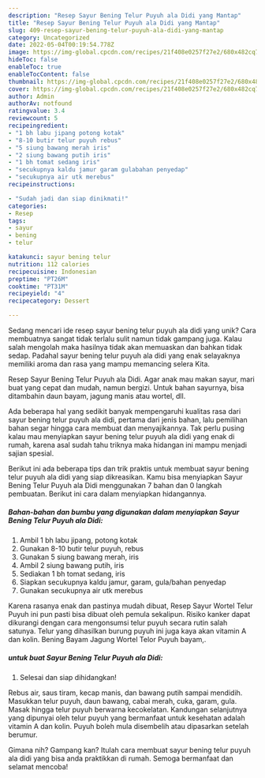 ```yaml
---
description: "Resep Sayur Bening Telur Puyuh ala Didi yang Mantap"
title: "Resep Sayur Bening Telur Puyuh ala Didi yang Mantap"
slug: 409-resep-sayur-bening-telur-puyuh-ala-didi-yang-mantap
category: Uncategorized
date: 2022-05-04T00:19:54.778Z
image: https://img-global.cpcdn.com/recipes/21f408e0257f27e2/680x482cq70/sayur-bening-telur-puyuh-ala-didi-foto-resep-utama.jpg
hideToc: false
enableToc: true
enableTocContent: false
thumbnail: https://img-global.cpcdn.com/recipes/21f408e0257f27e2/680x482cq70/sayur-bening-telur-puyuh-ala-didi-foto-resep-utama.jpg
cover: https://img-global.cpcdn.com/recipes/21f408e0257f27e2/680x482cq70/sayur-bening-telur-puyuh-ala-didi-foto-resep-utama.jpg
author: Admin
authorAv: notfound
ratingvalue: 3.4
reviewcount: 5
recipeingredient:
- "1 bh labu jipang potong kotak"
- "8-10 butir telur puyuh rebus"
- "5 siung bawang merah iris"
- "2 siung bawang putih iris"
- "1 bh tomat sedang iris"
- "secukupnya kaldu jamur garam gulabahan penyedap"
- "secukupnya air utk merebus"
recipeinstructions:

- "Sudah jadi dan siap dinikmati!"
categories:
- Resep
tags:
- sayur
- bening
- telur

katakunci: sayur bening telur 
nutrition: 112 calories
recipecuisine: Indonesian
preptime: "PT26M"
cooktime: "PT31M"
recipeyield: "4"
recipecategory: Dessert

---
```





Sedang mencari ide resep sayur bening telur puyuh ala didi yang unik? Cara membuatnya sangat tidak terlalu sulit namun tidak gampang juga. Kalau salah mengolah maka hasilnya tidak akan memuaskan dan bahkan tidak sedap. Padahal sayur bening telur puyuh ala didi yang enak selayaknya memiliki aroma dan rasa yang mampu memancing selera Kita.





Resep Sayur Bening Telur Puyuh ala Didi. Agar anak mau makan sayur, mari buat yang cepat dan mudah, namun bergizi. Untuk bahan sayurnya, bisa ditambahin daun bayam, jagung manis atau wortel, dll.

Ada beberapa hal yang sedikit banyak mempengaruhi kualitas rasa dari sayur bening telur puyuh ala didi, pertama dari jenis bahan, lalu pemilihan bahan segar hingga cara membuat dan menyajikannya. Tak perlu pusing kalau mau menyiapkan sayur bening telur puyuh ala didi yang enak di rumah, karena asal sudah tahu triknya maka hidangan ini mampu menjadi sajian spesial.






Berikut ini ada beberapa tips dan trik praktis untuk membuat sayur bening telur puyuh ala didi yang siap dikreasikan. Kamu bisa menyiapkan Sayur Bening Telur Puyuh ala Didi menggunakan 7 bahan dan 0 langkah pembuatan. Berikut ini cara dalam menyiapkan hidangannya.

<!--inarticleads1-->

##### Bahan-bahan dan bumbu yang digunakan dalam menyiapkan Sayur Bening Telur Puyuh ala Didi:

1. Ambil 1 bh labu jipang, potong kotak
1. Gunakan 8-10 butir telur puyuh, rebus
1. Gunakan 5 siung bawang merah, iris
1. Ambil 2 siung bawang putih, iris
1. Sediakan 1 bh tomat sedang, iris
1. Siapkan secukupnya kaldu jamur, garam, gula/bahan penyedap
1. Gunakan secukupnya air utk merebus


Karena rasanya enak dan pastinya mudah dibuat, Resep Sayur Wortel Telur Puyuh ini pun pasti bisa dibuat oleh pemula sekalipun. Risiko kanker dapat dikurangi dengan cara mengonsumsi telur puyuh secara rutin salah satunya. Telur yang dihasilkan burung puyuh ini juga kaya akan vitamin A dan kolin. Bening Bayam Jagung Wortel Telor Puyuh bayam,. 

<!--inarticleads2-->

#####  untuk buat Sayur Bening Telur Puyuh ala Didi:


1. Selesai dan siap dihidangkan!

Rebus air, saus tiram, kecap manis, dan bawang putih sampai mendidih. Masukkan telur puyuh, daun bawang, cabai merah, cuka, garam, gula. Masak hingga telur puyuh berwarna kecokelatan. Kandungan selanjutnya yang dipunyai oleh telur puyuh yang bermanfaat untuk kesehatan adalah vitamin A dan kolin. Puyuh boleh mula disembelih atau dipasarkan setelah berumur. 

Gimana nih? Gampang kan? Itulah cara membuat sayur bening telur puyuh ala didi yang bisa anda praktikkan di rumah. Semoga bermanfaat dan selamat mencoba!
